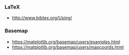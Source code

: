 ### LaTeX

* http://www.bibtex.org/Using/

### Basemap

* https://matplotlib.org/basemap/users/examples.html
* https://matplotlib.org/basemap/users/mapcoords.html